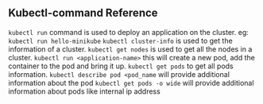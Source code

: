## Kubectl-command Reference

`kubectl run` command is used to deploy an application on the cluster. eg: `kubectl run hello-minikube`
`kubectl cluster-info` is used to get the information of a cluster.
`kubectl get nodes` is used to get all the nodes in a cluster.
`kubectl run <application-name>` this will create a new pod, add the container to the pod and bring it up.
`kubectl get pods` to get all pods information.
`kubectl describe pod <pod_name` will provide additional information about the pod
`kubectl get pods -o wide` will provide additional information about pods like internal ip address